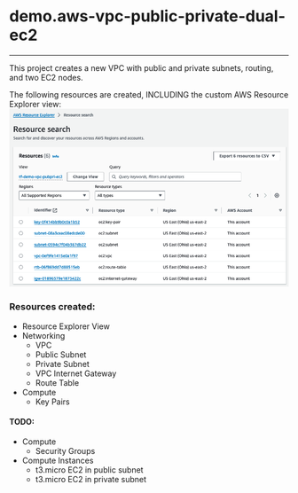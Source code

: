# demo.aws-vpc-public-private-dual-ec2

---

This project creates a new VPC with public and private subnets, routing, and two EC2 nodes. 

The following resources are created, INCLUDING the custom AWS Resource Explorer view:
![aws_resourceexplorer.png](aws_resourceexplorer.png)

### Resources created:

- Resource Explorer View
- Networking
  - VPC
  - Public Subnet
  - Private Subnet
  - VPC Internet Gateway
  - Route Table
- Compute
  - Key Pairs
#### TODO:
- Compute
  - Security Groups
- Compute Instances
  - t3.micro EC2 in public subnet
  - t3.micro EC2 in private subnet
